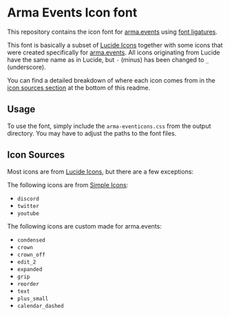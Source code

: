 # Arma Events Icon font
This repository contains the icon font for [arma.events](https://arma.events) using [font ligatures](https://fonts.google.com/knowledge/glossary/ligature).  

This font is basically a subset of [Lucide Icons](https://github.com/lucide-icons/lucide) together with some icons that were created specifically for [arma.events](https://arma.events). All icons originating from Lucide have the same name as in Lucide, but `-` (minus) has been changed to `_` (underscore). 

You can find a detailed breakdown of where each icon comes from in the [icon sources section](#icon-sources) at the bottom of this readme.


## Usage

To use the font, simply include the `arma-eventicons.css` from the output directory. You may have to adjust the paths to the font files. 

## Icon Sources

Most icons are from  [Lucide Icons](https://github.com/lucide-icons/lucide), but there are a few exceptions:

The following icons are from [Simple Icons](https://github.com/simple-icons/simple-icons):
- `discord`
- `twitter`
- `youtube`

The following icons are custom made for arma.events:
- `condensed`
- `crown`
- `crown_off`
- `edit_2`
- `expanded`
- `grip`
- `reorder`
- `text`
- `plus_small`
- `calendar_dashed`



